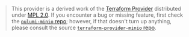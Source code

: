> This provider is a derived work of the [Terraform Provider](https://github.com/aminueza/terraform-provider-minio)
> distributed under [MPL 2.0](https://www.mozilla.org/en-US/MPL/2.0/). If you encounter a bug or missing feature,
> first check the [`pulumi-minio` repo](https://github.com/pulumi/pulumi-minio/issues); however, if that doesn't turn up anything,
> please consult the source [`terraform-provider-minio` repo](https://github.com/aminueza/terraform-provider-minio/issues).

